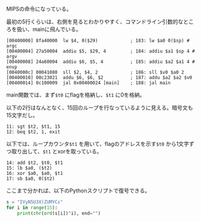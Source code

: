 MIPSの命令になっている。

最初の5行くらいは、右側を見るとわかりやすく、コマンドライン引数的なところを扱い、mainに飛んでいる。

```
[00400000] 8fa40000  lw $4, 0($29)            ; 183: lw $a0 0($sp) # argc 
[00400004] 27a50004  addiu $5, $29, 4         ; 184: addiu $a1 $sp 4 # argv 
[00400008] 24a60004  addiu $6, $5, 4          ; 185: addiu $a2 $a1 4 # envp 
[0040000c] 00041080  sll $2, $4, 2            ; 186: sll $v0 $a0 2 
[00400010] 00c23021  addu $6, $6, $2          ; 187: addu $a2 $a2 $v0 
[00400014] 0c100009  jal 0x00400024 [main]    ; 188: jal main 
```



main関数では、まず`$t0` にflagを格納し、`$t1` に0を格納。

以下の2行はなんとなく、15回のループを行なっているように見える。暗号文も15文字だし。

````
11: sgt $t2, $t1, 15
12: beq $t2, 1, exit
````

以下では、ループカウンタ`$t1` を用いて、flagのアドレスを示す`$t0` から1文字ずつ取り出して、`$t1` とxorを取っている。

```
14: add $t2, $t0, $t1
15: lb $a0, ($t2) 
16: xor $a0, $a0, $t1 
17: sb $a0, 0($t2) 
```



ここまで分かれば、以下のPythonスクリプトで復号できる。

```python
s = "IVyN5U3X)ZUMYCs"
for i in range(15):
	print(chr(ord(s[i])^i), end="")
```